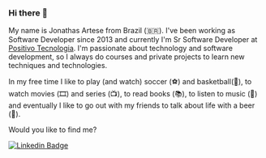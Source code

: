 ### Hi there 👋

<!--
**jonathasartese/jonathasartese** is a ✨ _special_ ✨ repository because its `README.md` (this file) appears on your GitHub profile.

Here are some ideas to get you started:

- 🔭 I’m currently working on ...
- 🌱 I’m currently learning ...
- 👯 I’m looking to collaborate on ...
- 🤔 I’m looking for help with ...
- 💬 Ask me about ...
- 📫 How to reach me: ...
- 😄 Pronouns: ...
- ⚡ Fun fact: ...
-->

My name is Jonathas Artese from Brazil (🇧🇷). I've been working as Software Developer since 2013 and currently I'm Sr Software Developer at [Positivo Tecnologia](https://www.positivotecnologia.com.br). 
I'm passionate about technology and software development, so I always do courses and private projects to learn new techniques and technologies.

In my free time I like to play (and watch) soccer (⚽️) and basketball(:basketball:), to watch movies (🎞️) and series (📺), to read books (📚), to listen to music (🎵) and eventually I like to go out with my friends to talk about life with a beer (🍺).

Would you like to find me?

[![Linkedin Badge](https://img.shields.io/badge/-LinkedIn-blue?style=flat-square&logo=Linkedin&logoColor=white&link=https://www.linkedin.com/in/jonathas-thiberio-artese-a9b32b35/)](https://www.linkedin.com/in/jonathas-thiberio-artese-a9b32b35/)

